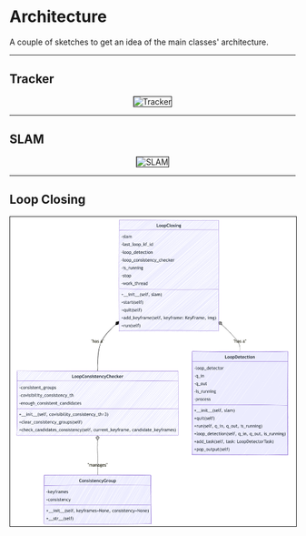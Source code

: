 # Architecture

A couple of sketches to get an idea of the main classes' architecture. 

---
## Tracker

<center> 
<img src="./images/tracker.png" alt="Tracker" width="600" border="1" /> 
</center>

---
## SLAM 

<center> 
<img src="./images/slam.png" alt="SLAM" width="600" border="1" /> 
</center>


---
## Loop Closing

<center> 
<img src="./images/loop_closing.png" alt="Loop Closing" width="600" border="1" /> 
</center>
